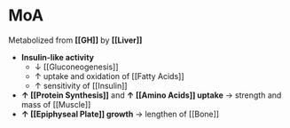 # MoA
Metabolized from **[[GH]]** by **[[Liver]]**
- **Insulin-like activity**
	- ↓ [[Gluconeogenesis]]
	- ↑ uptake and oxidation of [[Fatty Acids]]
	- ↑ sensitivity of [[Insulin]]
- **↑ [[Protein Synthesis]]** and **↑ [[Amino Acids]] uptake** → strength and mass of [[Muscle]]
- **↑ [[Epiphyseal Plate]] growth** → lengthen of [[Bone]]